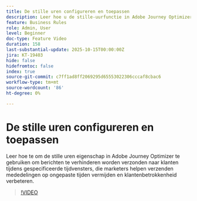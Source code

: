 ```yaml
---
title: De stille uren configureren en toepassen
description: Leer hoe u de stille-uurfunctie in Adobe Journey Optimizer gebruikt om te voorkomen dat berichten (SMS, e-mail, push, WhatsApp) tijdens bepaalde tijdvensters naar klanten worden verzonden, zodat marketers geen communicatie op ongeschikte tijden verzenden en de betrokkenheid van klanten verbeteren.
feature: Business Rules
role: Admin, User
level: Beginner
doc-type: Feature Video
duration: 158
last-substantial-update: 2025-10-15T00:00:00Z
jira: KT-19403
hide: false
hidefromtoc: false
index: true
source-git-commit: c7ff1ad8ff2069295d65553022306cccaf8cbac6
workflow-type: tm+mt
source-wordcount: '86'
ht-degree: 0%

---
```



# De stille uren configureren en toepassen

Leer hoe te om de stille uren eigenschap in Adobe Journey Optimizer te gebruiken om berichten te verhinderen worden verzonden naar klanten tijdens gespecificeerde tijdvensters, die marketers helpen verzenden mededelingen op ongepaste tijden vermijden en klantenbetrokkenheid verbeteren.

>[!VIDEO](https://video.tv.adobe.com/v/3475858/?captions=dut&learn=on&enablevpops)
